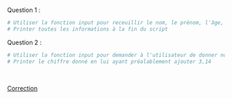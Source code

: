 Question 1 :

```python
# Utiliser la fonction input pour receuillir le nom, le prénom, l'âge, et l'adresse de l'utilisateur 
# Printer toutes les informations à la fin du script
```

Question 2 :

```python
# Utiliser la fonction input pour demander à l'utilisateur de donner nombre entier
# Printer le chiffre donné en lui ayant préalablement ajouter 3,14
```

<br>

[Correction](Corrections/Correction%20-%20Intéraction%20avec%20l'utilisateur.md)
